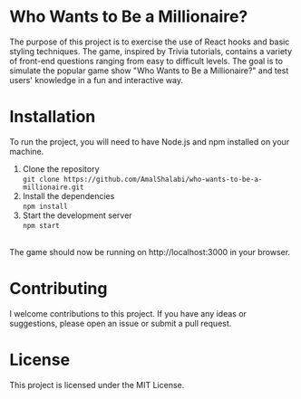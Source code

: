 # Who Wants to Be a Millionaire?
The purpose of this project is to exercise the use of React hooks and basic styling techniques. The game, inspired by Trivia tutorials, contains a variety of front-end questions ranging from easy to difficult levels. The goal is to simulate the popular game show "Who Wants to Be a Millionaire?" and test users' knowledge in a fun and interactive way.


# Installation
To run the project, you will need to have Node.js and npm installed on your machine.

1. Clone the repository<br/>
``
git clone https://github.com/AmalShalabi/who-wants-to-be-a-millionaire.git
``
2. Install the dependencies<br>
``
npm install
``
3. Start the development server <br>
``
npm start
``
</br>
The game should now be running on http://localhost:3000 in your browser.

# Contributing
I welcome contributions to this project. If you have any ideas or suggestions, please open an issue or submit a pull request.

# License
This project is licensed under the MIT License. 